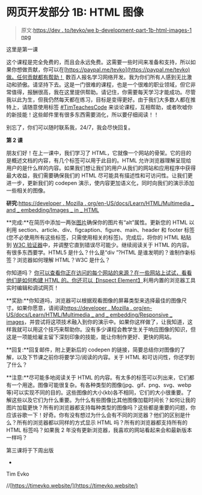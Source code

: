# 网页开发部分 1B: HTML 图像

> 原文:[https://dev . to/tevko/we b-development-part-1b-html-images-1 npg](https://dev.to/tevko/web-development-part-1b-html-images-1npg)

这里是第一课

这个课程是完全免费的，而且会永远免费。这需要一些时间来准备和支持，所以如果你想做贡献，你可以在[https://paypal.me/tevko](https://paypal.me/tevko)做。任何贡献都有帮助！
数百人报名学习网络开发。我为你们所有人感到无比激动和骄傲。请坚持下去。这是一门很难的课程，也是一个很难的职业领域，但它非常值得，报酬很高，我在这里提供帮助。请记住，你需要每天学习才能成功。尽管我以此为生，但我仍然每天都在练习，目标是变得更好。由于我们大多数人都在推特上，请随意使用标签 [#TimTeachesCode](https://twitter.com/search?q=%23TimTeachesCode) 来谈论课程，互相帮助，或者吹嘘你的新技能！这些邮件里有很多东西需要消化，所以要仔细阅读！！

别忘了，你们可以随时联系我，24/7，我会尽快回复。

**第 2 课**

朋友们好！在上一课中，我们学习了 HTML，它就像一个网站的骨架。它的目的是概述文档的内容，有几个标签可以用于此目的。HTML 允许浏览器理解呈现给用户的是什么样的内容。如果我们想让我们的用户从我们的网站和应用程序中获得最大收益，我们需要确保我们的 HTML 尽可能具有描述性和可访问性。让我们更进一步，更新我们的 codepen 演示，使内容更加语义化，同时向我们的演示添加一些相关的图像。

**研究:**[https://developer . Mozilla . org/en-US/docs/Learn/HTML/Multimedia _ and _ embedding/Images _ in _ HTML](https://developer.mozilla.org/en-US/docs/Learn/HTML/Multimedia_and_embedding/Images_in_HTML)

**完成:**在简历中添加一两张[图片](https://developer.mozilla.org/en-US/docs/Web/HTML/Element/img)确保你的图片有“alt”属性。更新您的 HTML 以利用 section、article、div、figcaption、figure、main、header 和 footer 标签(您不必使用所有这些标签，只需使用相关的标签)。完成后，将你的 HTML 粘贴到 [W3C 验证器](https://validator.w3.org/#validate_by_input)中，并调整它直到错误尽可能少。继续阅读关于 HTML 的内容。有很多东西要学。HTML5 是什么？什么是“div ”?HTML 是谁发明的？谁制作新标签？浏览器如何理解 HTML？W3C 是什么？

你知道吗？ [你可以查看你正在访问的每个网站的来源？在一些网站上试试，看看他们是如何构建 HTML 的。你还可以](https://www.wikihow.com/View-Source-Code)[【Inspect Element】](https://www.wikihow.com/Inspect-Element-on-Chrome)利用内置的浏览器工具实时编辑和调试网页！

**奖励:**你知道吗，浏览器可以根据观看图像的屏幕类型来选择最佳的图像尺寸。如果你愿意，请阅读[https://developer . Mozilla . org/en-US/docs/Learn/HTML/Multimedia _ and _ embedding/Responsive _ images](https://developer.mozilla.org/en-US/docs/Learn/HTML/Multimedia_and_embedding/Responsive_images)，并尝试将这项技术融入到你的演示中。如果你这样做了，让我知道，这样我就可以用这个技巧来帮助你。没有多少课程会教学生关于响应图像的知识，但这是一项能给雇主留下深刻印象的技能，能让你制作更好、更快的网站。

**回复:**回复邮件，附上更新后的 codepen 的链接，简要总结你对图像的了解，以及下节课之前你将要学习/阅读的内容。关于 HTML 和可访问性，你还学到了什么？

**注意:**尽可能多地阅读关于 HTML 的内容。有太多的标签可以列出来，它们都有一个用途。图像可能很复杂。有各种类型的图像(jpg、gif、png、svg、webp 等)可以实现不同的目的。这些图像的大小(kb)各不相同，它们的大小很重要。了解这些以及它们为什么重要。为什么有些图像比其他图像加载时间长？如何让我的图片加载更快？所有的浏览器都支持每种类型的图像吗？这些都是重要的问题，你应该谷歌一下！好奇。你有没有想过为什么会有不同的浏览器？他们的区别是什么？所有的浏览器都以同样的方式显示 HTML 吗？所有的浏览器都支持所有的 HTML 标签吗？如果我 2 年没有更新浏览器，我喜欢的网站看起来会和最新版本一样吗？

第三课将于下周出版

-

Tim Evko

//[https://timevko.website/](https://timevko.website/)